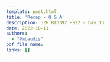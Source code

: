 ```yaml
---
template: post.html
title: 'Recap - Q & A'
description: UZH BIO392 HS22 - Day 13
date: 2022-10-11
authors:
  - "@mbaudis"
pdf_file_name: 
links: []
---
```




<!--more-->

